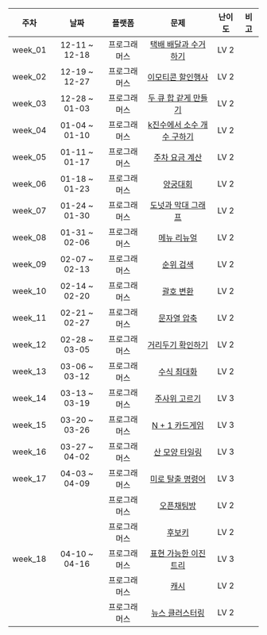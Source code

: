 | 주차 | 날짜 | 플랫폼 | 문제 | 난이도 | 비고 |
|:---:|:---:|:---:|:---:|:---:|:---:|
| week_01 | 12-11 ~ 12-18 | 프로그래머스 | [택배 배달과 수거하기](https://school.programmers.co.kr/learn/courses/30/lessons/150369) | LV 2 | <br> |
| week_02 | 12-19 ~ 12-27 | 프로그래머스 | [이모티콘 할인행사](https://school.programmers.co.kr/learn/courses/30/lessons/150368) | LV 2 | <br> |
| week_03 | 12-28 ~ 01-03 | 프로그래머스 | [두 큐 합 같게 만들기](https://school.programmers.co.kr/learn/courses/30/lessons/118667) | LV 2 | <br> |
| week_04 | 01-04 ~ 01-10 | 프로그래머스 | [k진수에서 소수 개수 구하기](https://school.programmers.co.kr/learn/courses/30/lessons/92335) | LV 2 | <br> |
| week_05 | 01-11 ~ 01-17 | 프로그래머스 | [주차 요금 계산](https://school.programmers.co.kr/learn/courses/30/lessons/92341) | LV 2 | <br> |
| week_06 | 01-18 ~ 01-23 | 프로그래머스 | [양궁대회](https://school.programmers.co.kr/learn/courses/30/lessons/92342) | LV 2 | <br> |
| week_07 | 01-24 ~ 01-30 | 프로그래머스 | [도넛과 막대 그래프](https://school.programmers.co.kr/learn/courses/30/lessons/258711) | LV 2 | <br> |
| week_08 | 01-31 ~ 02-06 | 프로그래머스 | [메뉴 리뉴얼](https://school.programmers.co.kr/learn/courses/30/lessons/72411) | LV 2 | <br> |
| week_09 | 02-07 ~ 02-13 | 프로그래머스 | [순위 검색](https://school.programmers.co.kr/learn/courses/30/lessons/72412) | LV 2 | <br> |
| week_10 | 02-14 ~ 02-20 | 프로그래머스 | [괄호 변환](https://school.programmers.co.kr/learn/courses/30/lessons/60058) | LV 2 | <br> |
| week_11 | 02-21 ~ 02-27 | 프로그래머스 | [문자열 압축](https://school.programmers.co.kr/learn/courses/30/lessons/60057) | LV 2 | <br> |
| week_12 | 02-28 ~ 03-05 | 프로그래머스 | [거리두기 확인하기](https://school.programmers.co.kr/learn/courses/30/lessons/81302) | LV 2 | <br> |
| week_13 | 03-06 ~ 03-12 | 프로그래머스 | [수식 최대화](https://school.programmers.co.kr/learn/courses/30/lessons/67257) | LV 2 | <br> |
| week_14 | 03-13 ~ 03-19 | 프로그래머스 | [주사위 고르기](https://school.programmers.co.kr/learn/courses/30/lessons/258709) | LV 3 | <br> |
| week_15 | 03-20 ~ 03-26 | 프로그래머스 | [N + 1 카드게임](https://school.programmers.co.kr/learn/courses/30/lessons/258707) | LV 3 | <br> |
| week_16 | 03-27 ~ 04-02 | 프로그래머스 | [산 모양 타일링](https://school.programmers.co.kr/learn/courses/30/lessons/258705) | LV 3 | <br> |
| week_17 | 04-03 ~ 04-09 | 프로그래머스 | [미로 탈출 명령어](https://school.programmers.co.kr/learn/courses/30/lessons/150365) | LV 3 | <br> |
||| 프로그래머스 | [오픈채팅방](https://school.programmers.co.kr/learn/courses/30/lessons/42888) | LV 2 | <br> |
||| 프로그래머스 | [후보키](https://school.programmers.co.kr/learn/courses/30/lessons/42890) | LV 2 | <br> |
| week_18 | 04-10 ~ 04-16 | 프로그래머스 | [표현 가능한 이진트리](https://school.programmers.co.kr/learn/courses/30/lessons/150367) | LV 3 | <br> |
||| 프로그래머스 | [캐시](https://school.programmers.co.kr/learn/courses/30/lessons/17680) | LV 2 | <br> |
||| 프로그래머스 | [뉴스 클러스터링](https://school.programmers.co.kr/learn/courses/30/lessons/17677) | LV 2 | <br> |

